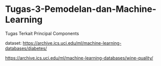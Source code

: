 # Tugas-3-Pemodelan-dan-Machine-Learning
Tugas Terkait Principal Components


dataset:
https://archive.ics.uci.edu/ml/machine-learning-databases/diabetes/

https://archive.ics.uci.edu/ml/machine-learning-databases/wine-quality/
